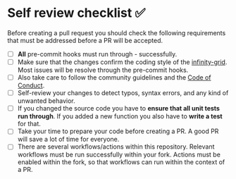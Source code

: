 # Self review checklist ✅

Before creating a pull request you should check the following requirements that
must be addressed before a PR will be accepted.

- [ ] **All** pre-commit hooks must run through - successfully.
- [ ] Make sure that the changes confirm the coding style of the
      [infinity-grid](https://github.com/btschwertfeger/infinity-grid).
      Most issues will be resolve through the pre-commit hooks.
- [ ] Also take care to follow the community guidelines and the [Code of
      Conduct](./CODE_OF_CONDUCT.md).
- [ ] Self-review your changes to detect typos, syntax errors, and any kind of
      unwanted behavior.
- [ ] If you changed the source code you have to **ensure that all unit tests
      run through**. If you added a new function you also have to **write a
      test** for that.
- [ ] Take your time to prepare your code before creating a PR. A good PR will
      save a lot of time for everyone.
- [ ] There are several workflows/actions within this repository. Relevant
      workflows must be run successfully within your fork. Actions must be
      enabled within the fork, so that workflows can run within the context of a
      PR.
